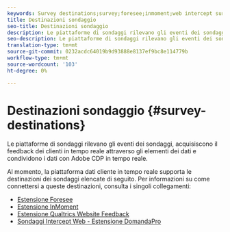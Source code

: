 ```yaml
---
keywords: Survey destinations;survey;foresee;inmoment;web intercept surveys;qualtrics
title: Destinazioni sondaggio
seo-title: Destinazioni sondaggio
description: Le piattaforme di sondaggi rilevano gli eventi dei sondaggi, acquisiscono il feedback dei clienti in tempo reale attraverso gli elementi dei dati e condividono i dati con  Adobe CDP in tempo reale.
seo-description: Le piattaforme di sondaggi rilevano gli eventi dei sondaggi, acquisiscono il feedback dei clienti in tempo reale attraverso gli elementi dei dati e condividono i dati con  Adobe CDP in tempo reale.
translation-type: tm+mt
source-git-commit: 0232acdc64019b9d93888e8137ef9bc8e114779b
workflow-type: tm+mt
source-wordcount: '103'
ht-degree: 0%

---
```



# Destinazioni sondaggio {#survey-destinations}

Le piattaforme di sondaggi rilevano gli eventi dei sondaggi, acquisiscono il feedback dei clienti in tempo reale attraverso gli elementi dei dati e condividono i dati con  Adobe CDP in tempo reale.

Al momento, la piattaforma dati cliente in tempo reale supporta le destinazioni dei sondaggi elencate di seguito. Per informazioni su come connettersi a queste destinazioni, consulta i singoli collegamenti:

* [Estensione Foresee](/help/rtcdp/destinations/foresee-extension.md)
* [Estensione InMoment](/help/rtcdp/destinations/inmoment-extension.md)
* [Estensione Qualtrics Website Feedback](qualtrics-extension.md)
* [Sondaggi Intercept Web - Estensione DomandaPro](/help/rtcdp/destinations/web-intercept-surveys-extension.md)
